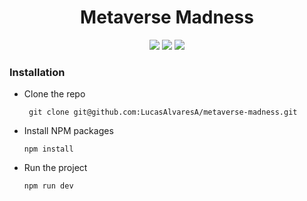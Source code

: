 # <div align="center"> Metaverse Madness </div>

<div align="center">
    <img src="https://img.shields.io/badge/next%20js-000000?style=for-the-badge&logo=nextdotjs&logoColor=white" />
    <img src="https://img.shields.io/badge/tailwindcss-%2338B2AC.svg?style=for-the-badge&logo=tailwind-css&logoColor=white" />
    <img src="https://img.shields.io/badge/Framer-black?style=for-the-badge&logo=framer&logoColor=blue" />
</div>

### Installation

- Clone the repo

       git clone git@github.com:LucasAlvaresA/metaverse-madness.git
       
- Install NPM packages

      npm install

- Run the project

      npm run dev
